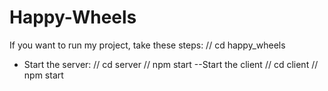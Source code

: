 # Happy-Wheels
If you want to run my project, take these steps:
// cd happy_wheels
- Start the server:
// cd server
// npm start
--Start the client
// cd client
// npm start

